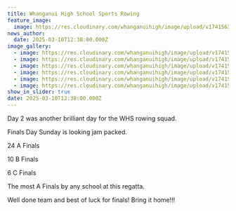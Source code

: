 ```yaml
---
title: Whanganui High School Sports Rowing
feature_image:
  image: https://res.cloudinary.com/whanganuihigh/image/upload/v1741563072/News/Row_squad.jpg
news_author:
  date: 2025-03-10T12:38:00.000Z
image_gallery:
  - image: https://res.cloudinary.com/whanganuihigh/image/upload/v1741563071/News/row_squad2.jpg
  - image: https://res.cloudinary.com/whanganuihigh/image/upload/v1741563070/News/row_squad4.jpg
  - image: https://res.cloudinary.com/whanganuihigh/image/upload/v1741563070/News/row_squad1.jpg
  - image: https://res.cloudinary.com/whanganuihigh/image/upload/v1741563070/News/row_squad6.jpg
  - image: https://res.cloudinary.com/whanganuihigh/image/upload/v1741563070/News/row_squad3.jpg
  - image: https://res.cloudinary.com/whanganuihigh/image/upload/v1741563070/News/row_squad5.jpg
show_in_slider: true
date: 2025-03-10T12:38:00.000Z
---
```


Day 2 was another brilliant day for the WHS rowing squad.

Finals Day Sunday is looking jam packed.

24 A Finals

10 B Finals

6 C Finals

The most A Finals by any school at this regatta.

Well done team and best of luck for finals!  Bring it home!!!
